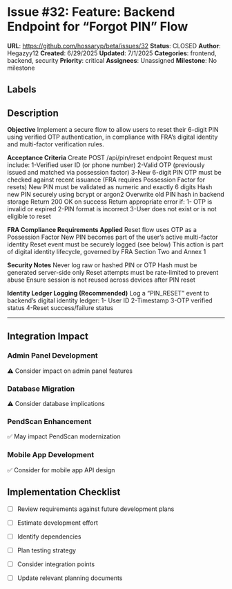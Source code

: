 # Issue #32: Feature: Backend Endpoint for “Forgot PIN” Flow

**URL**: https://github.com/hossaryp/beta/issues/32
**Status**: CLOSED
**Author**: Hegazyy12
**Created**: 6/29/2025
**Updated**: 7/1/2025
**Categories**: frontend, backend, security
**Priority**: critical
**Assignees**: Unassigned
**Milestone**: No milestone

## Labels


## Description
 **Objective**
Implement a secure flow to allow users to reset their 6-digit PIN using verified OTP authentication, in compliance with FRA’s digital identity and multi-factor verification rules.

**Acceptance Criteria**
 Create POST /api/pin/reset endpoint
 Request must include:
      1-Verified user ID (or phone number)
      2-Valid OTP (previously issued and matched via possession factor)
      3-New 6-digit PIN
 OTP must be checked against recent issuance (FRA requires Possession Factor for resets)
 New PIN must be validated as numeric and exactly 6 digits
 Hash new PIN securely using bcrypt or argon2
 Overwrite old PIN hash in backend storage
 Return 200 OK on success
 Return appropriate error if:
        1- OTP is invalid or expired
        2-PIN format is incorrect
        3-User does not exist or is not eligible to reset

**FRA Compliance Requirements Applied**
 Reset flow uses OTP as a Possession Factor
 New PIN becomes part of the user’s active multi-factor identity
 Reset event must be securely logged (see below)
 This action is part of digital identity lifecycle, governed by FRA Section Two and Annex 1

 **Security Notes**
 Never log raw or hashed PIN or OTP
 Hash must be generated server-side only
 Reset attempts must be rate-limited to prevent abuse
 Ensure session is not reused across devices after PIN reset

**Identity Ledger Logging (Recommended)**
Log a “PIN_RESET” event to backend’s digital identity ledger:
  1- User ID
  2-Timestamp
  3-OTP verified status
  4-Reset success/failure status

---

## Integration Impact

### Admin Panel Development
⚠️ Consider impact on admin panel features

### Database Migration  
⚠️ Consider database implications

### PendScan Enhancement
✅ May impact PendScan modernization

### Mobile App Development
✅ Consider for mobile app API design

## Implementation Checklist
- [ ] Review requirements against future development plans
- [ ] Estimate development effort  
- [ ] Identify dependencies
- [ ] Plan testing strategy
- [ ] Consider integration points
- [ ] Update relevant planning documents

